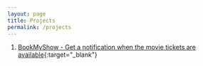 ```yaml
---
layout: page
title: Projects
permalink: /projects
---
```


1. [BookMyShow - Get a notification when the movie tickets are available](https://github.com/saikiransripada/bookmyshow){:target="_blank"}
